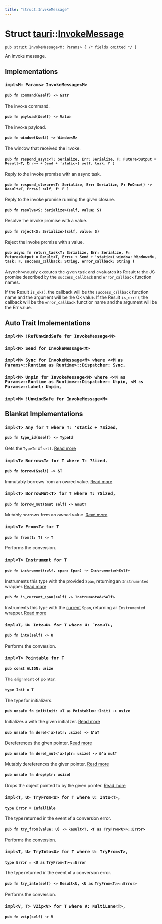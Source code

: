 ```yaml
---
title: "struct.InvokeMessage"
---
```


# Struct [tauri](/docs/api/rust/tauri/index.html)::​[InvokeMessage](/docs/api/rust/tauri/)

    pub struct InvokeMessage<M: Params> { /* fields omitted */ }

An invoke message.

## Implementations

### `impl<M: Params> InvokeMessage<M>`

#### `pub fn command(&self) -> &str`

The invoke command.

#### `pub fn payload(&self) -> Value`

The invoke payload.

#### `pub fn window(&self) -> Window<M>`

The window that received the invoke.

#### `pub fn respond_async<T: Serialize, Err: Serialize, F: Future<Output = Result<T, Err>> + Send + 'static>( self, task: F )`

Reply to the invoke promise with an async task.

#### `pub fn respond_closure<T: Serialize, Err: Serialize, F: FnOnce() -> Result<T, Err>>( self, f: F )`

Reply to the invoke promise running the given closure.

#### `pub fn resolve<S: Serialize>(self, value: S)`

Resolve the invoke promise with a value.

#### `pub fn reject<S: Serialize>(self, value: S)`

Reject the invoke promise with a value.

#### `pub async fn return_task<T: Serialize, Err: Serialize, F: Future<Output = Result<T, Err>> + Send + 'static>( window: Window<M>, task: F, success_callback: String, error_callback: String )`

Asynchronously executes the given task and evaluates its Result to the JS promise described by the `success_callback` and `error_callback` function names.

If the Result `is_ok()`, the callback will be the `success_callback` function name and the argument will be the Ok value. If the Result `is_err()`, the callback will be the `error_callback` function name and the argument will be the Err value.

## Auto Trait Implementations

### `impl<M> !RefUnwindSafe for InvokeMessage<M>`

### `impl<M> Send for InvokeMessage<M>`

### `impl<M> Sync for InvokeMessage<M> where <<M as Params>::Runtime as Runtime>::Dispatcher: Sync,`

### `impl<M> Unpin for InvokeMessage<M> where <<M as Params>::Runtime as Runtime>::Dispatcher: Unpin, <M as Params>::Label: Unpin,`

### `impl<M> !UnwindSafe for InvokeMessage<M>`

## Blanket Implementations

### `impl<T> Any for T where T: 'static + ?Sized,`

#### `pub fn type_id(&self) -> TypeId`

Gets the `TypeId` of `self`. [Read more](https://doc.rust-lang.org/nightly/core/any/trait.Any.html#tymethod.type_id)

### `impl<T> Borrow<T> for T where T: ?Sized,`

#### `pub fn borrow(&self) -> &T`

Immutably borrows from an owned value. [Read more](https://doc.rust-lang.org/nightly/core/borrow/trait.Borrow.html#tymethod.borrow)

### `impl<T> BorrowMut<T> for T where T: ?Sized,`

#### `pub fn borrow_mut(&mut self) -> &mutT`

Mutably borrows from an owned value. [Read more](https://doc.rust-lang.org/nightly/core/borrow/trait.BorrowMut.html#tymethod.borrow_mut)

### `impl<T> From<T> for T`

#### `pub fn from(t: T) -> T`

Performs the conversion.

### `impl<T> Instrument for T`

#### `pub fn instrument(self, span: Span) -> Instrumented<Self>`

Instruments this type with the provided `Span`, returning an `Instrumented` wrapper. [Read more](https://docs.rs/tracing/0.1.25/tracing/instrument/trait.Instrument.html#method.instrument)

#### `pub fn in_current_span(self) -> Instrumented<Self>`

Instruments this type with the [current](/docs/api/rust/tauri/../struct.Span.html#method.current) `Span`, returning an `Instrumented` wrapper. [Read more](https://docs.rs/tracing/0.1.25/tracing/instrument/trait.Instrument.html#method.in_current_span)

### `impl<T, U> Into<U> for T where U: From<T>,`

#### `pub fn into(self) -> U`

Performs the conversion.

### `impl<T> Pointable for T`

#### `pub const ALIGN: usize`

The alignment of pointer.

#### `type Init = T`

The type for initializers.

#### `pub unsafe fn init(init: <T as Pointable>::Init) -> usize`

Initializes a with the given initializer. [Read more](/docs/api/rust/tauri/about:blank#tymethod.init)

#### `pub unsafe fn deref<'a>(ptr: usize) -> &'aT`

Dereferences the given pointer. [Read more](/docs/api/rust/tauri/about:blank#tymethod.deref)

#### `pub unsafe fn deref_mut<'a>(ptr: usize) -> &'a mutT`

Mutably dereferences the given pointer. [Read more](/docs/api/rust/tauri/about:blank#tymethod.deref_mut)

#### `pub unsafe fn drop(ptr: usize)`

Drops the object pointed to by the given pointer. [Read more](/docs/api/rust/tauri/about:blank#tymethod.drop)

### `impl<T, U> TryFrom<U> for T where U: Into<T>,`

#### `type Error = Infallible`

The type returned in the event of a conversion error.

#### `pub fn try_from(value: U) -> Result<T, <T as TryFrom<U>>::Error>`

Performs the conversion.

### `impl<T, U> TryInto<U> for T where U: TryFrom<T>,`

#### `type Error = <U as TryFrom<T>>::Error`

The type returned in the event of a conversion error.

#### `pub fn try_into(self) -> Result<U, <U as TryFrom<T>>::Error>`

Performs the conversion.

### `impl<V, T> VZip<V> for T where V: MultiLane<T>,`

#### `pub fn vzip(self) -> V`
